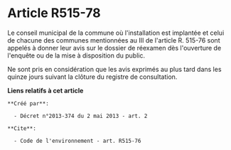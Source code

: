 # Article R515-78

Le conseil municipal de la commune où l'installation est implantée et celui de chacune des communes mentionnées au III de
l'article R. 515-76 sont appelés à donner leur avis sur le dossier de réexamen dès l'ouverture de l'enquête ou de la mise à
disposition du public.

Ne sont pris en considération que les avis exprimés au plus tard dans les quinze jours suivant la clôture du registre de
consultation.

**Liens relatifs à cet article**

	**Créé par**:

	  - Décret n°2013-374 du 2 mai 2013 - art. 2

	**Cite**:

	  - Code de l'environnement - art. R515-76
